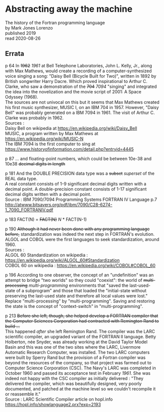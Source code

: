 # Abstracting away the machine  
The history of the Fortran programming language  
by Mark Jones Lorenzo  
published 2019  
read 2020-08-26
## Errata

p 64
In ~~1962~~ *1961* at Bell Telephone Laboratories, John L. Kelly, Jr., along with Max Mathews, would create a recording of a computer-synthesized voice singing a song: "Daisy Bell (Bicycle Built for Two)", written in 1892 by British songwriter Harry Dacre.
Which proved inspirational to Arthur C. Clarke, who saw a demonstration of the ~~704~~ *7094* "singing" and integrated the idea into the novelization and the movie script of 2001: A Space Odyssey (1968).  
The sources are not univocal on this but it seems that Max Mathews created his first music synthesizer, MUSIC I, on an IBM 704 in 1957. However, "Daisy Bell" was probably generated on a IBM 7094 in 1961. The visit of Arthur C. Clarke was probably in 1962.  
Sources :  
Daisy Bell on wikipedia at https://en.wikipedia.org/wiki/Daisy_Bell  
MUSIC, a program written by Max Mathews at https://en.wikipedia.org/wiki/MUSIC-N  
The IBM 7094 is the first computer to sing at https://www.historyofinformation.com/detail.php?entryid=4445

p 87
... and floating-point numbers, which could be between 10e-38 and 10e38 ~~decimal digits in length~~

p 181
And the DOUBLE PRECISION data type was a ~~subset~~ *superset* of the REAL data type.  
A real constant consists of 1-9 significant decimal digits written with a decimal point.
A double-precision constant consists of 1-17 significant decimal digits written with a decimal point.  
Source : IBM 7090/7094 Programming Systems FORTRAN IV Language p.7 http://atwww.bitsavers.org/pdf/ibm/7090/C28-6274-1_7090_FORTRANIV.pdf

p 183
FACT(N) = ~~FACT(N)~~ *N* * FACT(N-1)

p 190
~~Although it had never been done with any programming language before,~~ standardization was indeed the next step in FORTRAN's evolution.  
ALGOL and COBOL were the first languages to seek standardization, around 1960.  
Sources :  
ALGOL 60 Standardization on wikipedia : https://en.wikipedia.org/wiki/ALGOL_60#Standardization  
COBOL 60 on wikipedia : https://en.wikipedia.org/wiki/COBOL#COBOL_60

p 196
According to one observer, the concept of an "undefinition" was an attempt to bridge "two worlds" so they could "coexist": the world of ~~multi-processing~~ *multi-programming* environments that "saved the last-used-state of a subprogram" and those that loaded the "initial-state without preserving the last-used state and therefore all local values were lost."  
Replace "multi-processing" by "multi-programming".
Saving and restoring the state is the concept of "context-switch" in "multi-programming".

p 213
~~Before she left, though, she helped develop a FORTRAN compiler that the Computer Sciences Corporation had contracted with Remington Rand to build ...~~  
This happened *after* she left Remington Rand.
The compiler was the LARC scientific compiler, an upgraded variant of the FORTRAN II language.
Betty Holberton, née Snyder, was already working at the David Taylor Model Basin and this was one of the two sites where the LARC, Livermore Automatic Research Computer, was installed.
The two LARC computers were built by Sperry Rand but the provision of a Fortran compiler was beyond the resources of the company, so that project was farmed out to Computer Science Corporation (CSC).
The Navy's LARC was completed in October 1960 and passed its acceptance test in February *1961*.
She was indeed not happy with the CSC compiler as initially delivered : "They delivered the compiler, which was beautifully designed, very poorly documented, and patched at the machine level so we couldn't recompile it or reassemble it."  
Source : LARC Scientific Compiler article on hopl.info https://hopl.info/showlanguage2.prx?exp=2193

